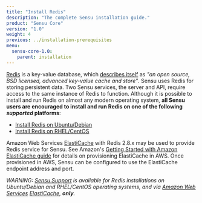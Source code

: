 ```yaml
---
title: "Install Redis"
description: "The complete Sensu installation guide."
product: "Sensu Core"
version: "1.0"
weight: 4
previous: ../installation-prerequisites
menu:
  sensu-core-1.0:
    parent: installation
---
```


[Redis][1] is a key-value database, which [describes itself][2] as _"an open
source, BSD licensed, advanced key-value cache and store"_. Sensu uses Redis for
storing persistent data. Two Sensu services, the server and API, require access
to the same instance of Redis to function.  Although it is possible to install
and run Redis on almost any modern operating system, **all Sensu users are
encouraged to install and run Redis on one of the following _supported_
platforms**:

- [Install Redis on Ubuntu/Debian](../install-redis-on-ubuntu-debian/)
- [Install Redis on RHEL/CentOS](../install-redis-on-rhel-centos/)

Amazon Web Services [ElastiCache][5] with Redis 2.8.x may be used to
provide Redis service for Sensu. See Amazon's
[Getting Started with Amazon ElastiCache guide][6] for details on
provisioning ElastiCache in AWS. Once provisioned in AWS, Sensu can be
configured to use the ElastiCache endpoint address and port.

_WARNING: [Sensu Support][3] is available for Redis installations on
Ubuntu/Debian and RHEL/CentOS operating systems, and via [Amazon Web
Services][4] [ElastiCache][5], **only**._

[1]:  http://redis.io/
[2]:  http://redis.io/topics/introduction
[3]:  https://sensuapp.org/support
[4]:  http://aws.amazon.com/
[5]:  https://aws.amazon.com/elasticache/
[6]:  http://docs.aws.amazon.com/AmazonElastiCache/latest/UserGuide/GettingStarted.html